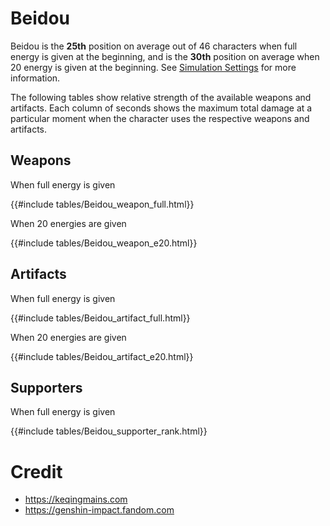 # Beidou

Beidou is the **25th** position on average out of 46
characters when full energy is given at the beginning, and is the
**30th** position on average when 20 energy is given at the
beginning. See [Simulation Settings](./simulation_settings.md) for more
information.

The following tables show relative strength of the available weapons and
artifacts. Each column of seconds shows the maximum total damage at a
particular moment when the character uses the respective weapons and
artifacts.

## Weapons

When full energy is given

{{#include tables/Beidou_weapon_full.html}}

When 20 energies are given

{{#include tables/Beidou_weapon_e20.html}}

## Artifacts

When full energy is given

{{#include tables/Beidou_artifact_full.html}}

When 20 energies are given

{{#include tables/Beidou_artifact_e20.html}}

## Supporters

When full energy is given

{{#include tables/Beidou_supporter_rank.html}}

# Credit

- <https://keqingmains.com>
- <https://genshin-impact.fandom.com>
